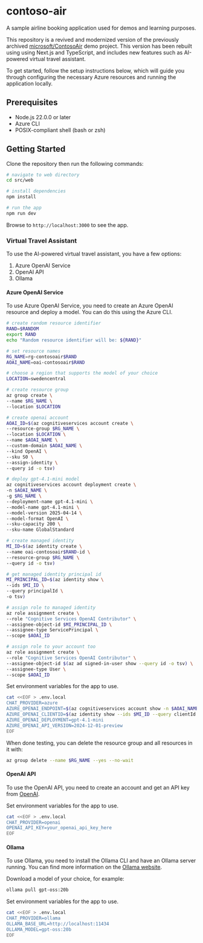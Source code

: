 # contoso-air

A sample airline booking application used for demos and learning purposes.

This repository is a revived and modernized version of the previously archived [microsoft/ContosoAir](https://github.com/microsoft/ContosoAir) demo project. This version has been rebuilt using using Next.js and TypeScript, and includes new features such as AI-powered virtual travel assistant.

To get started, follow the setup instructions below, which will guide you through configuring the necessary Azure resources and running the application
locally.

## Prerequisites

- Node.js 22.0.0 or later
- Azure CLI
- POSIX-compliant shell (bash or zsh)

## Getting Started

Clone the repository then run the following commands:

```bash
# navigate to web directory
cd src/web

# install dependencies
npm install

# run the app
npm run dev
```

Browse to `http://localhost:3000` to see the app.

### Virtual Travel Assistant

To use the AI-powered virtual travel assistant, you have a few options:

1. Azure OpenAI Service
2. OpenAI API
3. Ollama

#### Azure OpenAI Service

To use Azure OpenAI Service, you need to create an Azure OpenAI resource and deploy a model. You can do this using the Azure CLI.

```bash
# create random resource identifier
RAND=$RANDOM
export RAND
echo "Random resource identifier will be: ${RAND}"

# set resource names
RG_NAME=rg-contosoair$RAND
AOAI_NAME=oai-contosoair$RAND

# choose a region that supports the model of your choice
LOCATION=swedencentral

# create resource group
az group create \
--name $RG_NAME \
--location $LOCATION

# create openai account
AOAI_ID=$(az cognitiveservices account create \
--resource-group $RG_NAME \
--location $LOCATION \
--name $AOAI_NAME \
--custom-domain $AOAI_NAME \
--kind OpenAI \
--sku S0 \
--assign-identity \
--query id -o tsv)

# deploy gpt-4.1-mini model
az cognitiveservices account deployment create \
-n $AOAI_NAME \
-g $RG_NAME \
--deployment-name gpt-4.1-mini \
--model-name gpt-4.1-mini \
--model-version 2025-04-14 \
--model-format OpenAI \
--sku-capacity 200 \
--sku-name GlobalStandard

# create managed identity
MI_ID=$(az identity create \
--name oai-contosoair$RAND-id \
--resource-group $RG_NAME \
--query id -o tsv)

# get managed identity principal id
MI_PRINCIPAL_ID=$(az identity show \
--ids $MI_ID \
--query principalId \
-o tsv)

# assign role to managed identity
az role assignment create \
--role "Cognitive Services OpenAI Contributor" \
--assignee-object-id $MI_PRINCIPAL_ID \
--assignee-type ServicePrincipal \
--scope $AOAI_ID

# assign role to your account too
az role assignment create \
--role "Cognitive Services OpenAI Contributor" \
--assignee-object-id $(az ad signed-in-user show --query id -o tsv) \
--assignee-type User \
--scope $AOAI_ID
```

Set environment variables for the app to use.

```bash
cat <<EOF > .env.local
CHAT_PROVIDER=azure
AZURE_OPENAI_ENDPOINT=$(az cognitiveservices account show -n $AOAI_NAME -g $RG_NAME --query properties.endpoint -o tsv)
AZURE_OPENAI_CLIENTID=$(az identity show --ids $MI_ID --query clientId -o tsv)
AZURE_OPENAI_DEPLOYMENT=gpt-4.1-mini
AZURE_OPENAI_API_VERSION=2024-12-01-preview
EOF
```

When done testing, you can delete the resource group and all resources in it with:

```bash
az group delete --name $RG_NAME --yes --no-wait
```

#### OpenAI API

To use the OpenAI API, you need to create an account and get an API key from [OpenAI](https://platform.openai.com/account/api-keys).

Set environment variables for the app to use.

```bash
cat <<EOF > .env.local
CHAT_PROVIDER=openai
OPENAI_API_KEY=your_openai_api_key_here
EOF
```

#### Ollama

To use Ollama, you need to install the Ollama CLI and have an Ollama server running. You can find more information on the [Ollama website](https://ollama.com/docs/installation).

Download a model of your choice, for example:

```bash
ollama pull gpt-oss:20b
```

Set environment variables for the app to use.

```bash
cat <<EOF > .env.local
CHAT_PROVIDER=ollama
OLLAMA_BASE_URL=http://localhost:11434
OLLAMA_MODEL=gpt-oss:20b
EOF
```
